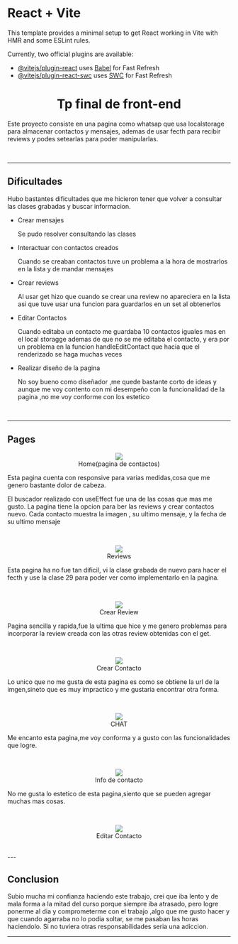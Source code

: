 # React + Vite

This template provides a minimal setup to get React working in Vite with HMR and some ESLint rules.

Currently, two official plugins are available:

- [@vitejs/plugin-react](https://github.com/vitejs/vite-plugin-react/blob/main/packages/plugin-react/README.md) uses [Babel](https://babeljs.io/) for Fast Refresh
- [@vitejs/plugin-react-swc](https://github.com/vitejs/vite-plugin-react-swc) uses [SWC](https://swc.rs/) for Fast Refresh



# <center>Tp final de front-end<center>

Este proyecto consiste en una pagina como whatsap que usa localstorage para almacenar contactos y mensajes, ademas de usar fecth para recibir reviews y podes setearlas para poder manipularlas.


</br>

---

## Dificultades

Hubo bastantes dificultades que me hicieron tener que volver a consultar las clases grabadas y buscar informacion.

* <p color='gold'>Crear mensajes</p> Se pudo resolver consultando las clases
* <p color='gold'>Interactuar con contactos creados</p>Cuando se creaban contactos tuve un problema a la hora de mostrarlos en la lista y de mandar mensajes
* <p color='gold'>Crear reviews</p>Al usar get hizo que cuando se crear una review no apareciera en la lista asi que tuve usar una funcion para guardarlos en un set al obtenerlos
* <p color='gold'>Editar Contactos</p>Cuando editaba un contacto me guardaba 10 contactos iguales mas en el local storagge ademas de que no se me editaba el contacto, y era por un problema en la funcion handleEditContact que hacia que el renderizado se haga muchas veces
* <p color='gold'>Realizar diseño de la pagina</p>No soy bueno como diseñador ,me quede bastante corto de ideas y aunque me voy contento con mi desempeño con la funcionalidad de la pagina ,no me voy conforme con los estetico


</br>

---

## Pages

<p align="center"><img src="images/Captura de pantalla 2024-08-19 235602.png"/></br>Home(pagina de contactos)</p>

Esta pagina cuenta con responsive para varias medidas,cosa que me genero bastante dolor de cabeza.

El buscador realizado con useEffect fue una de las cosas que mas me gusto. La pagina tiene la opcion para ber las reviews y crear contactos nuevo.
Cada contacto muestra la imagen , su ultimo mensaje, y la fecha de su ultimo mensaje

</br>

<p align="center"><img src="images/Captura de pantalla 2024-08-19 235657.png"/></br>Reviews</p>

Esta pagina ha no fue tan dificil, vi la clase grabada de nuevo para hacer el fecth y use la clase 29 para poder ver como implementarlo en la pagina.



</br>

<p align="center"><img src="images/Captura de pantalla 2024-08-19 235712.png"/></br>Crear Review</p>

Pagina sencilla y rapida,fue la ultima que hice y me genero problemas para incorporar la review creada con las otras review obtenidas con el get.



</br>

<p align="center"><img src="images/Captura de pantalla 2024-08-19 235724.png"/></br>Crear Contacto</p>

Lo unico que no me gusta de esta pagina es como se obtiene la url de la imgen,sineto que es muy impractico y me gustaria encontrar otra forma.




</br>

<p align="center"><img src="images/Captura de pantalla 2024-08-19 235741.png"/></br>CHAT</p>

Me encanto esta pagina,me voy conforma y a gusto con las funcionalidades que logre.




</br>

<p align="center"><img src="images/Captura de pantalla 2024-08-19 235756.png"/></br>Info de contacto</p>

No me gusta lo estetico de esta pagina,siento que se pueden agregar muchas mas cosas.




</br>

<p align="center"><img src="images/Captura de pantalla 2024-08-19 235805.png"/></br>Editar Contacto</p>

</br>
---

## Conclusion

Subio mucha mi confianza haciendo este trabajo, crei que iba lento y de mala forma a la mitad del curso porque siempre iba atrasado, pero logre ponerme al dia y comprometerme con el trabajo ,algo que me gusto hacer y que cuando agarraba no lo podia soltar, se me pasaban las horas haciendolo. Si no tuviera otras responsabilidades seria una adiccion.


---




